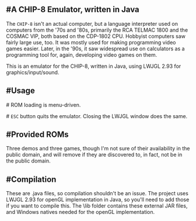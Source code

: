 #A CHIP-8 Emulator, written in Java
-----------------------------------

The `CHIP-8` isn't an actual computer, but a language interpreter used on computers from the '70s and '80s, primarily the RCA TELMAC 1800 and the COSMAC VIP, both based on the CDP-1802 CPU. Hobbyist computers saw fairly large use, too. It was mostly used for making programming video games easier. Later, in the '90s, it saw widespread use on calculators as a programming tool for, again, developing video games on them.

This is an emulator for the CHIP-8, written in Java, using LWJGL 2.93 for graphics/input/sound.

#Usage
-------
\# ROM loading is menu-driven.

\# `ESC` button quits the emulator. Closing the LWJGL window does the same.

#Provided ROMs
--------------
Three demos and three games, though I'm not sure of their availability in the public domain, and will remove if they are discovered to, in fact, not be in the public domain.

#Compilation
------------
These are .java files, so compilation shouldn't be an issue. The project uses LWJGL 2.93 for openGL implementation in Java, so you'll need to add those if you want to compile this. The \lib folder contains these external JAR files, and Windows natives needed for the openGL implementation.


